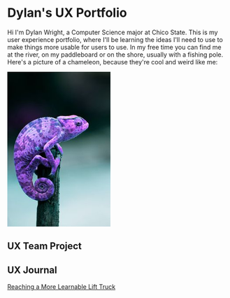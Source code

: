 # Dylan's UX Portfolio

Hi I'm Dylan Wright, a Computer Science major at Chico State. This is my user experience portfolio, where I'll be learning the ideas I'll need to use to make things more usable for users to use. In my free time you can find me at the river, on my paddleboard or on the shore, usually with a fishing pole. Here's a picture of a chameleon, because they're cool and weird like me:

![Cool Chameleon](/assets/chameleon.jpg)

## UX Team Project


## UX Journal

[Reaching a More Learnable Lift Truck](j01/)
